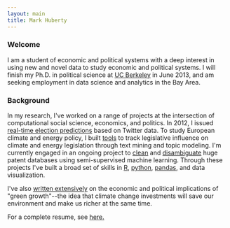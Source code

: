 ```yaml
---
layout: main
title: Mark Huberty
---
```




### Welcome

<p>
  I am a student of economic and political systems with a deep
  interest in using new and novel data to study economic and political
  systems. I will finish my Ph.D. in political science at
  <a href="http://polisci.berkeley.edu">UC Berkeley</a> in June 2013,
  and am seeking employment in data science and analytics in the Bay Area.
</p>

### Background
  In my research, I've worked on a range of projects at the
  intersection of computational social science, economics, and
  politics. In 2012, I issued <a href="http://californianewsservice.org/category/tweet-vote/">real-time election
  predictions</a> based on Twitter data. To study European climate and
  energy policy, I built <a href="./leghist.html">tools</a> to track
  legislative influence on climate and energy legislation through text
  mining and topic modeling. I'm currently engaged in an ongoing
  project to <a href="https://github.com/markhuberty/psClean">clean</a>
  and <a href="https://github.com/markhuberty/dedupe">disambiguate</a>
  huge patent databases using semi-supervised machine
  learning. Through these projects I've built a broad set of skills in
  <a href="http://r-project.org">R</a>, <a href="http://www.python.org">python</a>, <a href="http://pandas.pydata.org">pandas</a>,
  and data visualization.

I've
also <a href="publications.html">written extensively</a> on the economic and political implications
of "green growth"--the idea that climate change investments will
save our environment and make us richer at the same time. 

For a complete resume, see <a href="./cv.html">here.</a>


